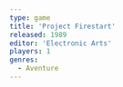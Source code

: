 ```yaml
---
type: game
title: 'Project Firestart'
released: 1989
editor: 'Electronic Arts'
players: 1
genres:
  - Aventure
---
```

